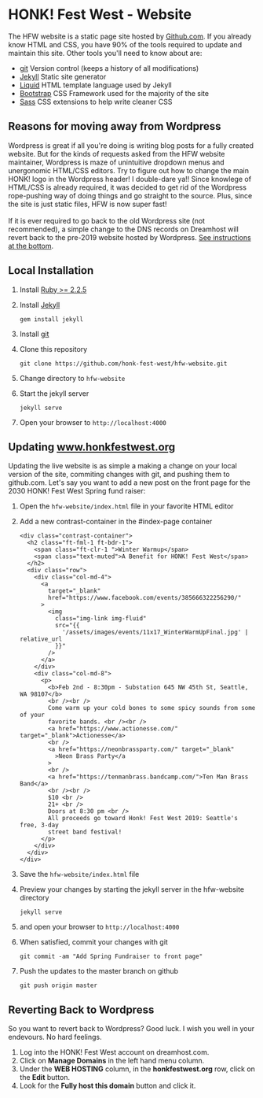 # HONK! Fest West - Website

The HFW website is a static page site hosted by [Github.com](https://github.com).
If you already know HTML and CSS, you have 90% of the tools required to update and maintain this site.
Other tools you'll need to know about are:

- [git](https://git-scm.com/) Version control (keeps a history of all modifications)
- [Jekyll](https://jekyllrb.com) Static site generator
- [Liquid](https://shopify.github.io/liquid/) HTML template language used by Jekyll
- [Bootstrap](https://getbootstrap.com/) CSS Framework used for the majority of the site
- [Sass](https://sass-lang.com/) CSS extensions to help write cleaner CSS

## Reasons for moving away from Wordpress

Wordpress is great if all you're doing is writing blog posts for a fully created website. But for the kinds of requests asked from the HFW website maintainer, Wordpress is maze of
unintuitive dropdown menus and unergonomic HTML/CSS editors. Try to figure out how to change the main
HONK! logo in the Wordpress header! I double-dare ya!! Since knowlege of HTML/CSS is already required, it was
decided to get rid of the Wordpress rope-pushing way of doing things and go straight to the source. Plus, since the site is just static files, HFW is now super fast!
<br/><br/>
If it is ever required to go back to the old Wordpress site (not recommended), a simple change to the
DNS records on Dreamhost will revert back to the pre-2019 website hosted by Wordpress. [See instructions
at the bottom](#reverting-back-to-wordpress).

## Local Installation

1. Install [Ruby >= 2.2.5](https://www.ruby-lang.org/en/downloads/)
2. Install [Jekyll](https://jekyllrb.com)

   ```
   gem install jekyll
   ```

3. Install [git](https://git-scm.com/downloads)
4. Clone this repository

   ```
   git clone https://github.com/honk-fest-west/hfw-website.git
   ```

5. Change directory to `hfw-website`
6. Start the jekyll server

   ```
   jekyll serve
   ```

7. Open your browser to `http://localhost:4000`

## Updating www.honkfestwest.org

Updating the live website is as simple a making a change on your local version of the site, commiting changes with git, and pushing them to github.com. Let's say you want to add a new post on the front page for the 2030 HONK! Fest West Spring fund raiser:

1. Open the `hfw-website/index.html` file in your favorite HTML editor
2. Add a new contrast-container in the #index-page container

   ```
   <div class="contrast-container">
     <h2 class="ft-fml-1 ft-bdr-1">
       <span class="ft-clr-1 ">Winter Warmup</span>
       <span class="text-muted">A Benefit for HONK! Fest West</span>
     </h2>
     <div class="row">
       <div class="col-md-4">
         <a
           target="_blank"
           href="https://www.facebook.com/events/385666322256290/"
         >
           <img
             class="img-link img-fluid"
             src="{{
               '/assets/images/events/11x17_WinterWarmUpFinal.jpg' | relative_url
             }}"
           />
         </a>
       </div>
       <div class="col-md-8">
         <p>
           <b>Feb 2nd - 8:30pm - Substation 645 NW 45th St, Seattle, WA 98107</b>
           <br /><br />
           Come warm up your cold bones to some spicy sounds from some of your
           favorite bands. <br /><br />
           <a href="https://www.actionesse.com/" target="_blank">Actionesse</a>
           <br />
           <a href="https://neonbrassparty.com/" target="_blank"
             >Neon Brass Party</a
           >
           <br />
           <a href="https://tenmanbrass.bandcamp.com/">Ten Man Brass Band</a>
           <br /><br />
           $10 <br />
           21+ <br />
           Doors at 8:30 pm <br />
           All proceeds go toward Honk! Fest West 2019: Seattle's free, 3-day
           street band festival!
         </p>
       </div>
     </div>
   </div>
   ```

3. Save the `hfw-website/index.html` file
4. Preview your changes by starting the jekyll server in the hfw-website directory

   ```
   jekyll serve
   ```

5. and open your browser to `http://localhost:4000`
6. When satisfied, commit your changes with git

   ```
   git commit -am "Add Spring Fundraiser to front page"
   ```

7. Push the updates to the master branch on github

   ```
   git push origin master
   ```

## Reverting Back to Wordpress

So you want to revert back to Wordpress? Good luck. I wish you well in your endevours. No hard feelings.

1. Log into the HONK! Fest West account on dreamhost.com.
2. Click on **Manage Domains** in the left hand menu column.
3. Under the **WEB HOSTING** column, in the **honkfestwest.org** row, click on the **Edit** button.
4. Look for the **Fully host this domain** button and click it.
